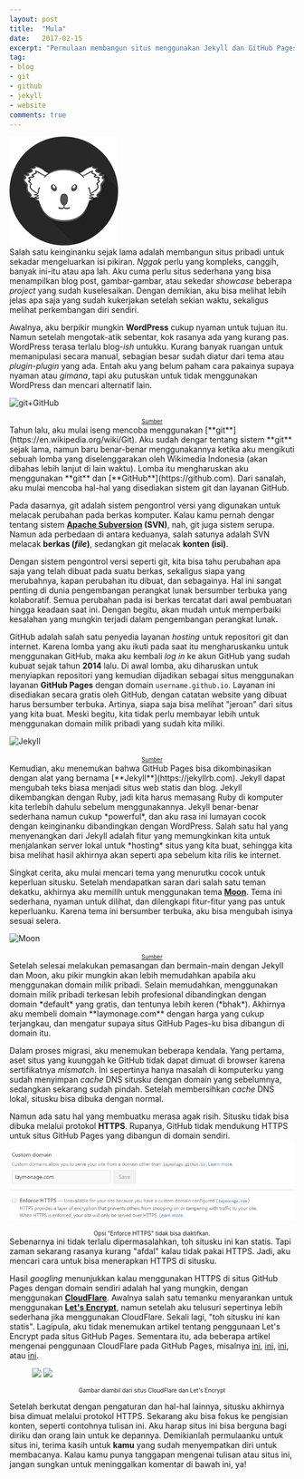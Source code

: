 ```yaml
---
layout: post
title:  "Mula"
date:   2017-02-15
excerpt: "Permulaan membangun situs menggunakan Jekyll dan GitHub Pages dengan custom domain."
tag:
- blog
- git
- github
- jekyll
- website
comments: true
---
```


![laymonage.com logo](/assets/img/favicons/apple-icon-precomposed.png)  
Salah satu keinginanku sejak lama adalah membangun situs pribadi untuk sekadar
mengeluarkan isi pikiran. *Nggak* perlu yang kompleks, canggih, banyak ini-itu
atau apa lah. Aku cuma perlu situs sederhana yang bisa menampilkan blog post,
gambar-gambar, atau sekedar *showcase* beberapa *project* yang sudah kuselesaikan.
Dengan demikian, aku bisa melihat lebih jelas apa saja yang sudah kukerjakan setelah
sekian waktu, sekaligus melihat perkembangan diri sendiri.  

Awalnya, aku berpikir mungkin **WordPress** cukup nyaman untuk tujuan itu. Namun
setelah mengotak-atik sebentar, kok rasanya ada yang kurang pas. WordPress terasa
terlalu blog-*ish* untukku. Kurang banyak ruangan untuk memanipulasi secara manual,
sebagian besar sudah diatur dari tema atau *plugin-plugin* yang ada. Entah aku yang
belum paham cara pakainya supaya nyaman atau *gimana*, tapi aku putuskan untuk tidak
menggunakan WordPress dan mencari alternatif lain.  

![git+GitHub](https://www.filepicker.io/api/file/M4Ia0lToSE2a0XkSMKUv)
<div align="center"><a style="font-size: x-small;" href="https://www.codementor.io/gig/x6qeoe5t/i-will-help-you-get-started-with-git-and-move-your-code-to-github-or-bitbucket">Sumber</a></div>
Tahun lalu, aku mulai iseng mencoba menggunakan [**git**](https://en.wikipedia.org/wiki/Git).
Aku sudah dengar tentang sistem **git** sejak lama, namun baru benar-benar menggunakannya
ketika aku mengikuti sebuah lomba yang diselenggarakan oleh Wikimedia Indonesia
(akan dibahas lebih lanjut di lain waktu). Lomba itu mengharuskan aku menggunakan
**git** dan [**GitHub**](https://github.com). Dari sanalah, aku mulai mencoba hal-hal
yang disediakan sistem git dan layanan GitHub.  

Pada dasarnya, git adalah sistem pengontrol versi yang digunakan untuk melacak
perubahan pada berkas komputer. Kalau kamu pernah dengar tentang sistem
**[Apache Subversion](https://en.wikipedia.org/wiki/Apache_Subversion) (SVN)**,
nah, git juga sistem serupa. Namun ada perbedaan di antara keduanya, salah satunya
adalah SVN melacak **berkas (*file*)**, sedangkan git melacak **konten (isi)**.  

Dengan sistem pengontrol versi seperti git, kita bisa tahu perubahan apa saja yang
telah dibuat pada suatu berkas, sekaligus siapa yang merubahnya, kapan perubahan
itu dibuat, dan sebagainya. Hal ini sangat penting di dunia pengembangan perangkat
lunak bersumber terbuka yang kolaboratif. Semua perubahan pada isi berkas tercatat
dari awal pembuatan hingga keadaan saat ini. Dengan begitu, akan mudah untuk
memperbaiki kesalahan yang mungkin terjadi dalam pengembangan perangkat lunak.  

GitHub adalah salah satu penyedia layanan *hosting* untuk repositori git dan
internet. Karena lomba yang aku ikuti pada saat itu mengharuskanku untuk menggunakan
GitHub, maka aku kembali *log in* ke akun GitHub yang sudah kubuat sejak tahun **2014**
lalu. Di awal lomba, aku diharuskan untuk menyiapkan repositori yang kemudian dijadikan
sebagai situs menggunakan layanan **GitHub Pages** dengan domain `username.github.io`.
Layanan ini disediakan secara gratis oleh GitHub, dengan catatan website yang dibuat
harus bersumber terbuka. Artinya, siapa saja bisa melihat "jeroan" dari situs yang
kita buat. Meski begitu, kita tidak perlu membayar lebih untuk menggunakan domain
milik pribadi yang sudah kita miliki.  

![Jekyll](https://jekyllrb.com/img/logo-2x.png)
<div align="center"><a style="font-size: x-small;" href="https://jekyllrb.com">Sumber</a></div>
Kemudian, aku menemukan bahwa GitHub Pages bisa dikombinasikan dengan alat yang
bernama [**Jekyll**](https://jekyllrb.com). Jekyll dapat mengubah teks biasa menjadi
situs web statis dan blog. Jekyll dikembangkan dengan Ruby, jadi kita harus memasang
Ruby di komputer kita terlebih dahulu sebelum menggunakannya. Jekyll benar-benar
sederhana namun cukup *powerful*, dan aku rasa ini lumayan cocok dengan keinginanku
dibandingkan dengan WordPress. Salah satu hal yang menyenangkan dari Jekyll adalah
fitur yang memungkinkan kita untuk menjalankan server lokal untuk *hosting* situs
yang kita buat, sehingga kita bisa melihat hasil akhirnya akan seperti apa sebelum
kita rilis ke internet.  

Singkat cerita, aku mulai mencari tema yang menurutku cocok untuk keperluan situsku.
Setelah mendapatkan saran dari salah satu teman dekatku, akhirnya aku memilih untuk
menggunakan tema [**Moon**](https://github.com/TaylanTatli/Moon). Tema ini sederhana,
nyaman untuk dilihat, dan dilengkapi fitur-fitur yang pas untuk keperluanku. Karena
tema ini bersumber terbuka, aku bisa mengubah isinya sesuai selera.  

![Moon](https://taylantatli.github.io/Moon/assets/img/logo.png)
<div align="center"><a style="font-size: x-small;" href="https://https://taylantatli.github.io/Moon">Sumber</a></div>
Setelah selesai melakukan pemasangan dan bermain-main dengan Jekyll dan Moon, aku
pikir mungkin akan lebih memudahkan apabila aku menggunakan domain milik pribadi.
Selain memudahkan, menggunakan domain milik pribadi terkesan lebih profesional
dibandingkan dengan domain *default* yang gratis, dan tentunya lebih keren (*bhak*).
Akhirnya aku membeli domain **laymonage.com** dengan harga yang cukup terjangkau,
dan mengatur supaya situs GitHub Pages-ku bisa dibangun di domain itu.  

Dalam proses migrasi, aku menemukan beberapa kendala. Yang pertama, aset situs yang
kuunggah ke GitHub tidak dapat dimuat di browser karena sertifikatnya *mismatch*.
Ini sepertinya hanya masalah di komputerku yang sudah menyimpan *cache* DNS situsku
dengan domain yang sebelumnya, sedangkan sekarang sudah pindah. Setelah membersihkan
*cache* DNS lokal, situsku bisa dibuka dengan normal.  

Namun ada satu hal yang membuatku merasa agak risih. Situsku tidak bisa dibuka
melalui protokol **HTTPS**. Rupanya, GitHub tidak mendukung HTTPS untuk situs
GitHub Pages yang dibangun di domain sendiri.  
![Enforce HTTPS disabled](/assets/img/posts/2017/enforce.png)  
<div align="center" style="font-size: x-small;">Opsi "Enforce HTTPS" tidak bisa diaktifkan.</div>
Sebenarnya ini tidak terlalu dipermasalahkan, toh situsku ini kan statis. Tapi
zaman sekarang rasanya kurang "afdal" kalau tidak pakai HTTPS. Jadi, aku mencari
cara untuk bisa menerapkan HTTPS di situsku.  

Hasil *googling* menunjukkan kalau menggunakan HTTPS di situs GitHub Pages dengan
domain sendiri adalah hal yang mungkin, dengan menggunakan [**CloudFlare**](https://cloudflare.com).
Awalnya salah satu temanku menyarankan untuk menggunakan [**Let's Encrypt**](https://letsencrypt.org),
namun setelah aku telusuri sepertinya lebih sederhana jika menggunakan CloudFlare.
Sekali lagi, "toh situsku ini kan statis". Lagipula, aku tidak menemukan artikel
tentang penggunaan Let's Encrypt pada situs GitHub Pages. Sementara itu, ada beberapa
artikel mengenai penggunaan CloudFlare pada GitHub Pages, misalnya
[ini](https://sheharyar.me/blog/free-ssl-for-github-pages-with-custom-domains),
[ini](https://blog.cloudflare.com/secure-and-fast-github-pages-with-cloudflare/),
[ini](https://www.jonathan-petitcolas.com/2017/01/13/using-https-with-custom-domain-name-on-github-pages.html),
atau [ini](https://developer.ubuntu.com/en/blog/2016/02/17/how-host-your-static-site-https-github-pages-and-cloudflare/).  

<figure class="half">
    <a href="https://cloudflare.com"><img src="https://www.cloudflare.com/img/logo-cloudflare-dark.svg"></a>
    <a href="https://letsencrypt.org"><img src="https://letsencrypt.org/images/letsencrypt-logo-horizontal.svg"></a>
</figure>
<div align="center" style="font-size: x-small;">Gambar diambil dari situs CloudFlare dan Let's Encrypt</div>

Setelah berkutat dengan pengaturan dan hal-hal lainnya, situsku akhirnya bisa dimuat
melalui protokol HTTPS. Sekarang aku bisa fokus ke pengisian konten, seperti contohnya
tulisan ini. Aku harap situs ini bisa berguna bagi diriku dan orang lain untuk ke
depannya. Demikianlah permulaanku untuk situs ini, terima kasih untuk **kamu** yang
sudah menyempatkan diri untuk membacanya. Kalau kamu punya tanggapan mengenai tulisan
atau situs ini, jangan sungkan untuk meninggalkan komentar di bawah ini, ya!  
